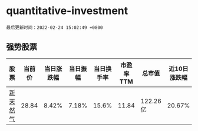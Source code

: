 # quantitative-investment

`最后更新时间：2022-02-24 15:02:49 +0800`

## 强势股票

|股票|当前价|当日涨跌幅|当日振幅|当日换手率|市盈率TTM|总市值|近10日涨跌幅|
|----|----|----|----|----|----|----|----|
|[新天然气](https://xueqiu.com/S/SH603393)|28.84|8.42%|7.18%|15.6%|11.84|122.26亿|20.67%|
